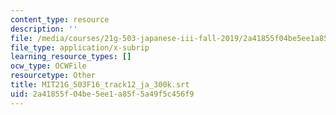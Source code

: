 ```yaml
---
content_type: resource
description: ''
file: /media/courses/21g-503-japanese-iii-fall-2019/2a41855f04be5ee1a85f5a49f5c456f9_MIT21G_503F16_track12_ja_300k.vtt
file_type: application/x-subrip
learning_resource_types: []
ocw_type: OCWFile
resourcetype: Other
title: MIT21G_503F16_track12_ja_300k.srt
uid: 2a41855f-04be-5ee1-a85f-5a49f5c456f9
---
```

